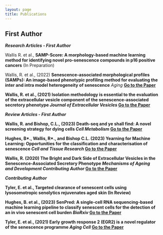 ```yaml
---
layout: page
title: Publications
---
```

## First Author
**_Research Articles - First Author_**

Wallis R. et al., **SAMP-Score: A morphology-based machine learning method for identifying novel pro-senescence compounds in p16 positive cancers** (In Preparation)

Wallis, R. et al., (2022) **Senescence-associated morphological profiles (SAMPs): An image-based phenotypic profiling method for evaluating the inter and intra model heterogeneity of senescence** _Aging_  <strong><a href="https://pubmed.ncbi.nlm.nih.gov/35580013/">Go to the Paper</a>

Wallis, R. et al., (2021) **Isolation methodology is essential to the evaluation of the extracellular vesicle component of the senescence‐associated secretory phenotype** _Journal of Extracellular Vesicles_   <strong><a href="https://pubmed.ncbi.nlm.nih.gov/33659050/">Go to the Paper</a>

**_Review Articles - First Author_**

Wallis, R. and Bishop, C.L., (2023) **Death-seq and ye shall find: A novel screening strategy for dying cells** _Cell Metabolism_ <strong><a href="https://pubmed.ncbi.nlm.nih.gov/37793342/">Go to the Paper</a>

Hughes, B*., Wallis, R*., and Bishop C.L. (2023) **Yearning for Machine Learning: Opportunities for the classification and characterisation of senescence** _Cell and Tissue Research_ <strong><a href="https://pubmed.ncbi.nlm.nih.gov/37016180/">Go to the Paper</a>

Wallis, R. (2020)  **The Bright and Dark Side of Extracellular Vesicles in the Senescence-Associated Secretory Phenotype** _Mechanisms of Ageing and Development_ 
**_Contributing Author_** <strong><a href="https://pubmed.ncbi.nlm.nih.gov/32461143/">Go to the Paper</a>

**_Contributing Author_**

Tyler, E. et al., **Targeted clearance of senescent cells using lysosomotropic senolytics rejuvenates aged skin** (In Review)

Hughes, B. et al., (2023) **SenPred: A single-cell RNA sequencing-based machine learning pipeline to classify senescent cells for the detection of an in vivo senescent cell burden** _BioRxiv_  <strong><a href="https://www.biorxiv.org/content/10.1101/2023.10.23.563515v1/">Go to the Paper</a> 

Tyler, E. et al., (2021) **Early growth response 2 (EGR2) is a novel regulator of the senescence programme** _Aging Cell_ <strong><a href="https://pubmed.ncbi.nlm.nih.gov/33547862/">Go to the Paper</a>
